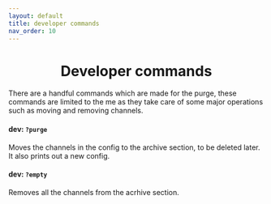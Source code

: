 ```yaml
---
layout: default
title: developer commands
nav_order: 10
---
```

<h1 align="center">Developer commands</h1>
There are a handful commands which are made for the purge, these commands are limited to the me as they take care of
some major operations such as moving and removing channels.

#### dev: `?purge`
Moves the channels in the config to the archive section, to be deleted later. It also prints out a new config.

#### dev: `?empty`
Removes all the channels from the acrhive section.